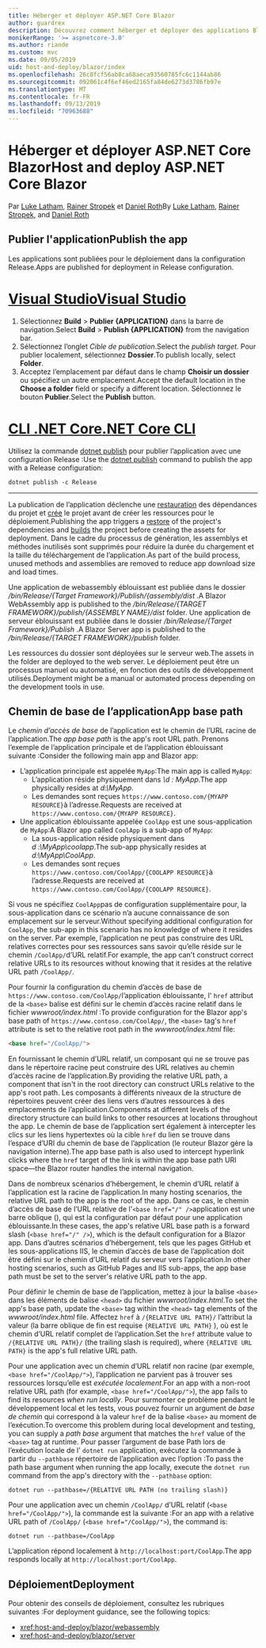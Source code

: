 ```yaml
---
title: Héberger et déployer ASP.NET Core Blazor
author: guardrex
description: Découvrez comment héberger et déployer des applications Blazor.
monikerRange: '>= aspnetcore-3.0'
ms.author: riande
ms.custom: mvc
ms.date: 09/05/2019
uid: host-and-deploy/blazor/index
ms.openlocfilehash: 26c8fcf56ab8ca68aeca93560785fc6c1144ab86
ms.sourcegitcommit: 092061c4f6ef46ed2165fa84de6273d3786fb97e
ms.translationtype: MT
ms.contentlocale: fr-FR
ms.lasthandoff: 09/13/2019
ms.locfileid: "70963688"
---
```

# <a name="host-and-deploy-aspnet-core-blazor"></a><span data-ttu-id="f36fb-103">Héberger et déployer ASP.NET Core Blazor</span><span class="sxs-lookup"><span data-stu-id="f36fb-103">Host and deploy ASP.NET Core Blazor</span></span>

<span data-ttu-id="f36fb-104">Par [Luke Latham](https://github.com/guardrex), [Rainer Stropek](https://www.timecockpit.com) et [Daniel Roth](https://github.com/danroth27)</span><span class="sxs-lookup"><span data-stu-id="f36fb-104">By [Luke Latham](https://github.com/guardrex), [Rainer Stropek](https://www.timecockpit.com), and [Daniel Roth](https://github.com/danroth27)</span></span>

## <a name="publish-the-app"></a><span data-ttu-id="f36fb-105">Publier l'application</span><span class="sxs-lookup"><span data-stu-id="f36fb-105">Publish the app</span></span>

<span data-ttu-id="f36fb-106">Les applications sont publiées pour le déploiement dans la configuration Release.</span><span class="sxs-lookup"><span data-stu-id="f36fb-106">Apps are published for deployment in Release configuration.</span></span>

# <a name="visual-studiotabvisual-studio"></a>[<span data-ttu-id="f36fb-107">Visual Studio</span><span class="sxs-lookup"><span data-stu-id="f36fb-107">Visual Studio</span></span>](#tab/visual-studio)

1. <span data-ttu-id="f36fb-108">Sélectionnez **Build** > **Publier {APPLICATION}** dans la barre de navigation.</span><span class="sxs-lookup"><span data-stu-id="f36fb-108">Select **Build** > **Publish {APPLICATION}** from the navigation bar.</span></span>
1. <span data-ttu-id="f36fb-109">Sélectionnez l’onglet *Cible de publication*.</span><span class="sxs-lookup"><span data-stu-id="f36fb-109">Select the *publish target*.</span></span> <span data-ttu-id="f36fb-110">Pour publier localement, sélectionnez **Dossier**.</span><span class="sxs-lookup"><span data-stu-id="f36fb-110">To publish locally, select **Folder**.</span></span>
1. <span data-ttu-id="f36fb-111">Acceptez l’emplacement par défaut dans le champ **Choisir un dossier** ou spécifiez un autre emplacement.</span><span class="sxs-lookup"><span data-stu-id="f36fb-111">Accept the default location in the **Choose a folder** field or specify a different location.</span></span> <span data-ttu-id="f36fb-112">Sélectionnez le bouton **Publier**.</span><span class="sxs-lookup"><span data-stu-id="f36fb-112">Select the **Publish** button.</span></span>

# <a name="net-core-clitabnetcore-cli"></a>[<span data-ttu-id="f36fb-113">CLI .NET Core</span><span class="sxs-lookup"><span data-stu-id="f36fb-113">.NET Core CLI</span></span>](#tab/netcore-cli)

<span data-ttu-id="f36fb-114">Utilisez la commande [dotnet publish](/dotnet/core/tools/dotnet-publish) pour publier l’application avec une configuration Release :</span><span class="sxs-lookup"><span data-stu-id="f36fb-114">Use the [dotnet publish](/dotnet/core/tools/dotnet-publish) command to publish the app with a Release configuration:</span></span>

```console
dotnet publish -c Release
```

---

<span data-ttu-id="f36fb-115">La publication de l’application déclenche une [restauration](/dotnet/core/tools/dotnet-restore) des dépendances du projet et [crée](/dotnet/core/tools/dotnet-build) le projet avant de créer les ressources pour le déploiement.</span><span class="sxs-lookup"><span data-stu-id="f36fb-115">Publishing the app triggers a [restore](/dotnet/core/tools/dotnet-restore) of the project's dependencies and [builds](/dotnet/core/tools/dotnet-build) the project before creating the assets for deployment.</span></span> <span data-ttu-id="f36fb-116">Dans le cadre du processus de génération, les assemblys et méthodes inutilisés sont supprimés pour réduire la durée du chargement et la taille du téléchargement de l’application.</span><span class="sxs-lookup"><span data-stu-id="f36fb-116">As part of the build process, unused methods and assemblies are removed to reduce app download size and load times.</span></span>

<span data-ttu-id="f36fb-117">Une application de webassembly éblouissant est publiée dans le dossier */bin/Release/{Target Framework}/Publish/{assembly/dist* .</span><span class="sxs-lookup"><span data-stu-id="f36fb-117">A Blazor WebAssembly app is published to the */bin/Release/{TARGET FRAMEWORK}/publish/{ASSEMBLY NAME}/dist* folder.</span></span> <span data-ttu-id="f36fb-118">Une application de serveur éblouissant est publiée dans le dossier */bin/Release/{Target Framework}/Publish* .</span><span class="sxs-lookup"><span data-stu-id="f36fb-118">A Blazor Server app is published to the */bin/Release/{TARGET FRAMEWORK}/publish* folder.</span></span>

<span data-ttu-id="f36fb-119">Les ressources du dossier sont déployées sur le serveur web.</span><span class="sxs-lookup"><span data-stu-id="f36fb-119">The assets in the folder are deployed to the web server.</span></span> <span data-ttu-id="f36fb-120">Le déploiement peut être un processus manuel ou automatisé, en fonction des outils de développement utilisés.</span><span class="sxs-lookup"><span data-stu-id="f36fb-120">Deployment might be a manual or automated process depending on the development tools in use.</span></span>

## <a name="app-base-path"></a><span data-ttu-id="f36fb-121">Chemin de base de l’application</span><span class="sxs-lookup"><span data-stu-id="f36fb-121">App base path</span></span>

<span data-ttu-id="f36fb-122">Le *chemin d’accès de base* de l’application est le chemin de l’URL racine de l’application.</span><span class="sxs-lookup"><span data-stu-id="f36fb-122">The *app base path* is the app's root URL path.</span></span> <span data-ttu-id="f36fb-123">Prenons l’exemple de l’application principale et de l’application éblouissant suivante :</span><span class="sxs-lookup"><span data-stu-id="f36fb-123">Consider the following main app and Blazor app:</span></span>

* <span data-ttu-id="f36fb-124">L’application principale est appelée `MyApp`:</span><span class="sxs-lookup"><span data-stu-id="f36fb-124">The main app is called `MyApp`:</span></span>
  * <span data-ttu-id="f36fb-125">L’application réside physiquement dans *\\d : MyApp*.</span><span class="sxs-lookup"><span data-stu-id="f36fb-125">The app physically resides at *d:\\MyApp*.</span></span>
  * <span data-ttu-id="f36fb-126">Les demandes sont reçues `https://www.contoso.com/{MYAPP RESOURCE}`à l’adresse.</span><span class="sxs-lookup"><span data-stu-id="f36fb-126">Requests are received at `https://www.contoso.com/{MYAPP RESOURCE}`.</span></span>
* <span data-ttu-id="f36fb-127">Une application éblouissante appelée `CoolApp` est une sous-application de `MyApp`:</span><span class="sxs-lookup"><span data-stu-id="f36fb-127">A Blazor app called `CoolApp` is a sub-app of `MyApp`:</span></span>
  * <span data-ttu-id="f36fb-128">La sous-application réside physiquement dans *d :\\MyApp\\coolapp*.</span><span class="sxs-lookup"><span data-stu-id="f36fb-128">The sub-app physically resides at *d:\\MyApp\\CoolApp*.</span></span>
  * <span data-ttu-id="f36fb-129">Les demandes sont reçues `https://www.contoso.com/CoolApp/{COOLAPP RESOURCE}`à l’adresse.</span><span class="sxs-lookup"><span data-stu-id="f36fb-129">Requests are received at `https://www.contoso.com/CoolApp/{COOLAPP RESOURCE}`.</span></span>

<span data-ttu-id="f36fb-130">Si vous ne spécifiez `CoolApp`pas de configuration supplémentaire pour, la sous-application dans ce scénario n’a aucune connaissance de son emplacement sur le serveur.</span><span class="sxs-lookup"><span data-stu-id="f36fb-130">Without specifying additional configuration for `CoolApp`, the sub-app in this scenario has no knowledge of where it resides on the server.</span></span> <span data-ttu-id="f36fb-131">Par exemple, l’application ne peut pas construire des URL relatives correctes pour ses ressources sans savoir qu’elle réside sur le chemin `/CoolApp/`d’URL relatif.</span><span class="sxs-lookup"><span data-stu-id="f36fb-131">For example, the app can't construct correct relative URLs to its resources without knowing that it resides at the relative URL path `/CoolApp/`.</span></span>

<span data-ttu-id="f36fb-132">Pour fournir la configuration du chemin d’accès de base de `https://www.contoso.com/CoolApp/`l’application éblouissante, l' `href` attribut de la `<base>` balise est défini sur le chemin d’accès racine relatif dans le fichier *wwwroot/index.html* :</span><span class="sxs-lookup"><span data-stu-id="f36fb-132">To provide configuration for the Blazor app's base path of `https://www.contoso.com/CoolApp/`, the `<base>` tag's `href` attribute is set to the relative root path in the *wwwroot/index.html* file:</span></span>

```html
<base href="/CoolApp/">
```

<span data-ttu-id="f36fb-133">En fournissant le chemin d’URL relatif, un composant qui ne se trouve pas dans le répertoire racine peut construire des URL relatives au chemin d’accès racine de l’application.</span><span class="sxs-lookup"><span data-stu-id="f36fb-133">By providing the relative URL path, a component that isn't in the root directory can construct URLs relative to the app's root path.</span></span> <span data-ttu-id="f36fb-134">Les composants à différents niveaux de la structure de répertoires peuvent créer des liens vers d’autres ressources à des emplacements de l’application.</span><span class="sxs-lookup"><span data-stu-id="f36fb-134">Components at different levels of the directory structure can build links to other resources at locations throughout the app.</span></span> <span data-ttu-id="f36fb-135">Le chemin de base de l’application sert également à intercepter les clics sur les liens hypertextes où la cible `href` du lien se trouve dans l’espace d’URI du chemin de base de l’application (le routeur Blazor gère la navigation interne).</span><span class="sxs-lookup"><span data-stu-id="f36fb-135">The app base path is also used to intercept hyperlink clicks where the `href` target of the link is within the app base path URI space&mdash;the Blazor router handles the internal navigation.</span></span>

<span data-ttu-id="f36fb-136">Dans de nombreux scénarios d’hébergement, le chemin d’URL relatif à l’application est la racine de l’application.</span><span class="sxs-lookup"><span data-stu-id="f36fb-136">In many hosting scenarios, the relative URL path to the app is the root of the app.</span></span> <span data-ttu-id="f36fb-137">Dans ce cas, le chemin d’accès de base de l’URL relative de l'`<base href="/" />`application est une barre oblique (), qui est la configuration par défaut pour une application éblouissante.</span><span class="sxs-lookup"><span data-stu-id="f36fb-137">In these cases, the app's relative URL base path is a forward slash (`<base href="/" />`), which is the default configuration for a Blazor app.</span></span> <span data-ttu-id="f36fb-138">Dans d’autres scénarios d’hébergement, tels que les pages GitHub et les sous-applications IIS, le chemin d’accès de base de l’application doit être défini sur le chemin d’URL relatif du serveur vers l’application.</span><span class="sxs-lookup"><span data-stu-id="f36fb-138">In other hosting scenarios, such as GitHub Pages and IIS sub-apps, the app base path must be set to the server's relative URL path to the app.</span></span>

<span data-ttu-id="f36fb-139">Pour définir le chemin de base de l’application, mettez à jour la balise `<base>` dans les éléments de balise `<head>` du fichier *wwwroot/index.html*.</span><span class="sxs-lookup"><span data-stu-id="f36fb-139">To set the app's base path, update the `<base>` tag within the `<head>` tag elements of the *wwwroot/index.html* file.</span></span> <span data-ttu-id="f36fb-140">Affectez `href` à `/{RELATIVE URL PATH}/` l’attribut la valeur (la barre oblique de fin est requise `{RELATIVE URL PATH}` ), où est le chemin d’URL relatif complet de l’application.</span><span class="sxs-lookup"><span data-stu-id="f36fb-140">Set the `href` attribute value to `/{RELATIVE URL PATH}/` (the trailing slash is required), where `{RELATIVE URL PATH}` is the app's full relative URL path.</span></span>

<span data-ttu-id="f36fb-141">Pour une application avec un chemin d’URL relatif non racine (par exemple, `<base href="/CoolApp/">`), l’application ne parvient pas à trouver ses ressources lorsqu’elle est *exécutée localement*.</span><span class="sxs-lookup"><span data-stu-id="f36fb-141">For an app with a non-root relative URL path (for example, `<base href="/CoolApp/">`), the app fails to find its resources *when run locally*.</span></span> <span data-ttu-id="f36fb-142">Pour surmonter ce problème pendant le développement local et les tests, vous pouvez fournir un argument de *base de chemin* qui correspond à la valeur `href` de la balise `<base>` au moment de l’exécution.</span><span class="sxs-lookup"><span data-stu-id="f36fb-142">To overcome this problem during local development and testing, you can supply a *path base* argument that matches the `href` value of the `<base>` tag at runtime.</span></span> <span data-ttu-id="f36fb-143">Pour passer l’argument de base Path lors de l’exécution locale de l' `dotnet run` application, exécutez la commande à partir du `--pathbase` répertoire de l’application avec l’option :</span><span class="sxs-lookup"><span data-stu-id="f36fb-143">To pass the path base argument when running the app locally, execute the `dotnet run` command from the app's directory with the `--pathbase` option:</span></span>

```console
dotnet run --pathbase=/{RELATIVE URL PATH (no trailing slash)}
```

<span data-ttu-id="f36fb-144">Pour une application avec un chemin `/CoolApp/` d’URL relatif (`<base href="/CoolApp/">`), la commande est la suivante :</span><span class="sxs-lookup"><span data-stu-id="f36fb-144">For an app with a relative URL path of `/CoolApp/` (`<base href="/CoolApp/">`), the command is:</span></span>

```console
dotnet run --pathbase=/CoolApp
```

<span data-ttu-id="f36fb-145">L’application répond localement à `http://localhost:port/CoolApp`.</span><span class="sxs-lookup"><span data-stu-id="f36fb-145">The app responds locally at `http://localhost:port/CoolApp`.</span></span>

## <a name="deployment"></a><span data-ttu-id="f36fb-146">Déploiement</span><span class="sxs-lookup"><span data-stu-id="f36fb-146">Deployment</span></span>

<span data-ttu-id="f36fb-147">Pour obtenir des conseils de déploiement, consultez les rubriques suivantes :</span><span class="sxs-lookup"><span data-stu-id="f36fb-147">For deployment guidance, see the following topics:</span></span>

* <xref:host-and-deploy/blazor/webassembly>
* <xref:host-and-deploy/blazor/server>
